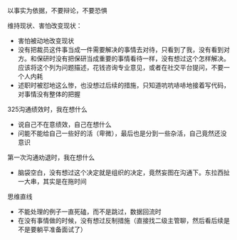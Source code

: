 以事实为依据，不要辩论，不要恐惧



维持现状、害怕改变现状：

* 害怕被动地改变现状
* 没有把裁员这件事当成一件需要解决的事情去对待，只看到了我，没有看到对方。和保研时没有把保研当成重要的事情看待一样，没有想过这个怎样解决。应该将这个列为问题描述，花钱咨询专业意见，或者在社交平台提问，不要一个人内耗
* 述职时被怼地这么惨，也没想过后续的措施，只知道吭吭哧哧地接着写代码，对事情没有整体的把握



325沟通绩效时，我在想什么

* 说自己不在意绩效，自己在想什么
* 问能不能给自己一些好的活（卑微），最后也是分到一些杂活，自己竟然还没意识



第一次沟通劝退时，我在想什么

* 脑袋空白，没有想过这个决定就是组织的决定，竟然妄图在沟通下。东拉西扯一大串，其实是在拖时间



思维直线

* 不能处理的例子一直死磕，而不是跳过，数据回流时
* 在没有事情做的时候，没有想过反制措施（直接找二级主管聊，然后看后续是不是要躺平准备面试了）